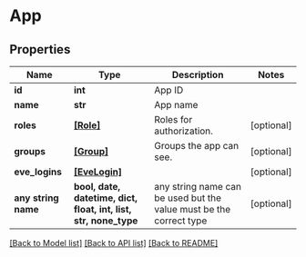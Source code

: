 # App


## Properties
Name | Type | Description | Notes
------------ | ------------- | ------------- | -------------
**id** | **int** | App ID | 
**name** | **str** | App name | 
**roles** | [**[Role]**](Role.md) | Roles for authorization. | [optional] 
**groups** | [**[Group]**](Group.md) | Groups the app can see. | [optional] 
**eve_logins** | [**[EveLogin]**](EveLogin.md) |  | [optional] 
**any string name** | **bool, date, datetime, dict, float, int, list, str, none_type** | any string name can be used but the value must be the correct type | [optional]

[[Back to Model list]](../README.md#documentation-for-models) [[Back to API list]](../README.md#documentation-for-api-endpoints) [[Back to README]](../README.md)


